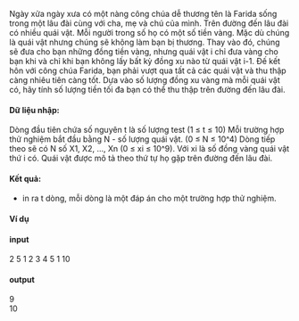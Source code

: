 Ngày xửa ngày xưa có một nàng công chúa dễ thương tên là Farida sống trong một lâu đài cùng với cha, mẹ và chú của mình. Trên đường đến lâu đài có nhiều quái vật. Mỗi người trong số họ có một số tiền vàng. Mặc dù chúng là quái vật nhưng chúng sẽ không làm bạn bị thương. Thay vào đó, chúng sẽ đưa cho bạn những đồng tiền vàng, nhưng quái vật i chỉ đưa vàng cho bạn khi và chỉ khi bạn không lấy bất kỳ đồng xu nào từ quái vật i-1. Đế kết hôn với công chúa Farida, bạn phải vượt qua tất cả các quái vật và thu thập càng nhiêu tiên càng tốt. Dựa vào số lượng đồng xu vàng mà mỗi quái vật có, hãy tính số lượng tiền tối đa bạn có thể thu thập trên đường đến lâu đài.

#### Dữ liệu nhập:
  Dòng đầu tiên chứa số nguyên t là số lượng test (1 ≤ t ≤ 10)
  Mỗi trường hợp thử nghiệm bắt đầu bằng N - số lượng quái vật. (0 ≤ N ≤ 10^4)
  Dòng tiếp theo sẽ có N số X1, X2, ..., Xn (0 ≤ xi ≤ 10^9). Với xi là số đồng vàng quái vật thứ i có. Quái vật được mô tả theo thứ tự họ gặp trên đường đến lâu đài.

#### Kết quả:
  - in ra t dòng, mỗi dòng là một đáp án cho một trường hợp thử nghiệm.  
#### Ví dụ
#### input 
2
5
1 2 3 4 5
1
10

#### output  
9  
10  
